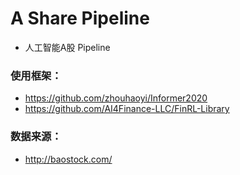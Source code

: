 # A Share Pipeline

- 人工智能A股 Pipeline


### 使用框架：
- https://github.com/zhouhaoyi/Informer2020
- https://github.com/AI4Finance-LLC/FinRL-Library

### 数据来源：
- http://baostock.com/
